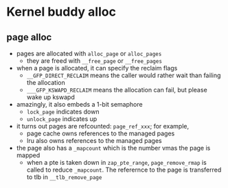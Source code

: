 Kernel buddy alloc
==================

## page alloc

- pages are allocated with `alloc_page` or `alloc_pages`
  - they are freed with `__free_page` or `__free_pages`
- when a page is allocated, it can specify the reclaim flags
  - `__GFP_DIRECT_RECLAIM` means the caller would rather wait than failing the
    allocation
  - `___GFP_KSWAPD_RECLAIM` means the allocation can fail, but please wake up
    kswapd
- amazingly, it also embeds a 1-bit semaphore
  - `lock_page` indicates down
  - `unlock_page` indicates up
- it turns out pages are refcounted: `page_ref_xxx`; for example,
  - page cache owns references to the managed pages
  - lru also owns references to the managed pages
- the page also has a `_mapcount` which is the number vmas the page is mapped
  - when a pte is taken down in `zap_pte_range`, `page_remove_rmap` is called
    to reduce `_mapcount`.  The referernce to the page is transferred to tlb
    in `__tlb_remove_page`

